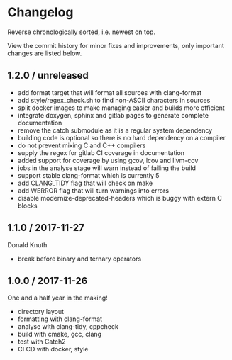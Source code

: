 # Changelog

Reverse chronologically sorted, i.e. newest on top.

View the commit history for minor fixes and improvements, only important changes
are listed below.

## 1.2.0 / unreleased

* add format target that will format all sources with clang-format
* add style/regex\_check.sh to find non-ASCII characters in sources
* split docker images to make managing easier and builds more efficient
* integrate doxygen, sphinx and gitlab pages to generate complete documentation
* remove the catch submodule as it is a regular system dependency
* building code is optional so there is no hard dependency on a compiler
* do not prevent mixing C and C++ compilers
* supply the regex for gitlab CI coverage in documentation
* added support for coverage by using gcov, lcov and llvm-cov
* jobs in the analyse stage will warn instead of failing the build
* support stable clang-format which is currently 5
* add CLANG\_TIDY flag that will check on make
* add WERROR flag that will turn warnings into errors
* disable modernize-deprecated-headers which is buggy with extern C blocks

## 1.1.0 / 2017-11-27

Donald Knuth

* break before binary and ternary operators

## 1.0.0 / 2017-11-26

One and a half year in the making!

* directory layout
* formatting with clang-format
* analyse with clang-tidy, cppcheck
* build with cmake, gcc, clang
* test with Catch2
* CI CD with docker, style
